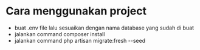 <h1> Cara menggunakan project </h1>
<ul> 
<li>buat .env file lalu sesuaikan dengan nama database yang sudah di buat</li>
<li>jalankan command composer install</li>
<li>jalankan command php artisan migrate:fresh --seed</li>
</ul>

